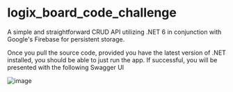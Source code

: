 # logix_board_code_challenge

A simple and straightforward CRUD API utilizing .NET 6 in conjunction with Google's Firebase for persistent storage.

Once you pull the source code, provided you have the latest version of .NET installed, you should be able to just run the app. If successful, you will be presented with the following Swagger UI

![image](https://user-images.githubusercontent.com/33474890/206753566-85abcabe-cab9-42ca-b68f-6182c6e9d682.png)
